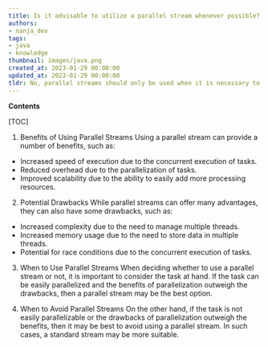 ```yaml
---
title: Is it advisable to utilize a parallel stream whenever possible?
authors:
- nanja_dev
tags:
- java
- knowledge
thumbnail: images/java.png
created_at: 2023-01-29 00:00:00
updated_at: 2023-01-29 00:00:00
tldr: No, parallel streams should only be used when it is necessary to maximize performance.
---
```


**Contents**

[TOC]

1. Benefits of Using Parallel Streams
Using a parallel stream can provide a number of benefits, such as:
- Increased speed of execution due to the concurrent execution of tasks.
- Reduced overhead due to the parallelization of tasks.
- Improved scalability due to the ability to easily add more processing resources.

2. Potential Drawbacks
While parallel streams can offer many advantages, they can also have some drawbacks, such as:
- Increased complexity due to the need to manage multiple threads.
- Increased memory usage due to the need to store data in multiple threads.
- Potential for race conditions due to the concurrent execution of tasks.

3. When to Use Parallel Streams
When deciding whether to use a parallel stream or not, it is important to consider the task at hand. If the task can be easily parallelized and the benefits of parallelization outweigh the drawbacks, then a parallel stream may be the best option.

4. When to Avoid Parallel Streams
On the other hand, if the task is not easily parallelizable or the drawbacks of parallelization outweigh the benefits, then it may be best to avoid using a parallel stream. In such cases, a standard stream may be more suitable.
